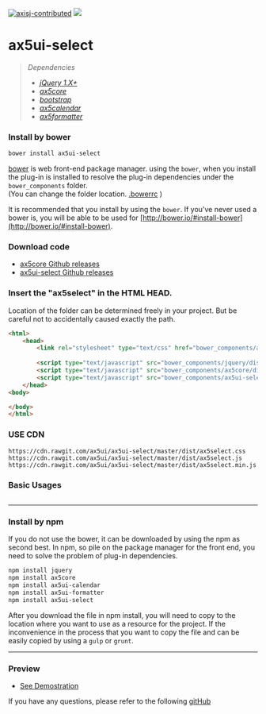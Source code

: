 [![axisj-contributed](https://img.shields.io/badge/AXISJ.com-Contributed-green.svg)](https://github.com/axisj)
![](https://img.shields.io/badge/Seowoo-Mondo&Thomas-red.svg)

# ax5ui-select

> *Dependencies*
> * _[jQuery 1.X+](http://jquery.com/)_
> * _[ax5core](http://ax5.io/ax5core)_
> * _[bootstrap](http://getbootstrap.com/)_
> * _[ax5calendar](http://ax5.io/ax5calendar)_
> * _[ax5formatter](http://ax5.io/ax5formatter)_


### Install by bower
```sh
bower install ax5ui-select
```
[bower](http://bower.io/#install-bower) is web front-end package manager.
using the `bower`, when you install the plug-in is installed to resolve the plug-in dependencies under the `bower_components` folder.  
(You can change the folder location. [.bowerrc](http://bower.io/docs/config/#bowerrc-specification) )

It is recommended that you install by using the `bower`. 
If you've never used a bower is, you will be able to be used for [http://bower.io/#install-bower](http://bower.io/#install-bower).

### Download code
- [ax5core Github releases](https://github.com/ax5ui/ax5core/releases)
- [ax5ui-select Github releases](https://github.com/ax5ui/ax5ui-select/releases)


### Insert the "ax5select" in the HTML HEAD.

Location of the folder can be determined freely in your project. But be careful not to accidentally caused
exactly the path.
```html
<html>
    <head>
        <link rel="stylesheet" type="text/css" href="bower_components/ax5ui-select/dist/ax5select.css" />
    
        <script type="text/javascript" src="bower_components/jquery/dist/jquery.min.js"></script>
        <script type="text/javascript" src="bower_components/ax5core/dist/ax5core.min.js"></script>
        <script type="text/javascript" src="bower_components/ax5ui-select/dist/ax5select.min.js"></script>
    </head>
<body>

</body>
</html>
```

### USE CDN
```
https://cdn.rawgit.com/ax5ui/ax5ui-select/master/dist/ax5select.css
https://cdn.rawgit.com/ax5ui/ax5ui-select/master/dist/ax5select.js
https://cdn.rawgit.com/ax5ui/ax5ui-select/master/dist/ax5select.min.js
```

### Basic Usages
```js

```

***

### Install by npm
If you do not use the bower, it can be downloaded by using the npm as second best.
In npm, so pile on the package manager for the front end, you need to solve the problem of plug-in dependencies.

```sh
npm install jquery
npm install ax5core
npm install ax5ui-calendar
npm install ax5ui-formatter
npm install ax5ui-select
```

After you download the file in npm install, you will need to copy to the location where you want to use as a resource for the project.
If the inconvenience in the process that you want to copy the file and can be easily copied by using a `gulp` or `grunt`.
***

### Preview
- [See Demostration](http://ax5.io/ax5ui-select/demo/index.html)

If you have any questions, please refer to the following [gitHub](https://github.com/ax5ui/ax5ui-kernel)